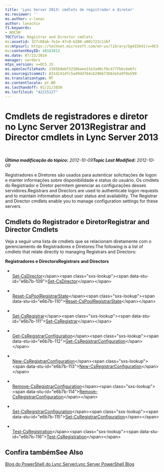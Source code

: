 ```yaml
---
title: 'Lync Server 2013: cmdlets de registrador e diretor'
ms.reviewer: ''
ms.author: v-lanac
author: lanachin
f1.keywords:
- NOCSH
TOCTitle: Registrar and Director cmdlets
ms:assetid: 327c08ab-7e1e-47c0-b280-a001722c116f
ms:mtpsurl: https://technet.microsoft.com/en-us/library/Gg415641(v=OCS.15)
ms:contentKeyID: 48183813
ms.date: 07/23/2014
manager: serdars
mtps_version: v=OCS.15
ms.openlocfilehash: 2365b9ebf32586aee31e3ad0cf8c477fbbc6e6fc
ms.sourcegitcommit: 831d141dfc5a49dd764cb296b73b63e5a9f8e599
ms.translationtype: MT
ms.contentlocale: pt-BR
ms.lasthandoff: 02/21/2020
ms.locfileid: "42215127"
---
```

<div data-xmlns="http://www.w3.org/1999/xhtml">

<div class="topic" data-xmlns="http://www.w3.org/1999/xhtml" data-msxsl="urn:schemas-microsoft-com:xslt" data-cs="https://msdn.microsoft.com/">

<div data-asp="https://msdn2.microsoft.com/asp">

# <a name="registrar-and-director-cmdlets-in-lync-server-2013"></a><span data-ttu-id="e6b7b-102">Cmdlets de registradores e diretor no Lync Server 2013</span><span class="sxs-lookup"><span data-stu-id="e6b7b-102">Registrar and Director cmdlets in Lync Server 2013</span></span>

</div>

<div id="mainSection">

<div id="mainBody">

<span> </span>

<span data-ttu-id="e6b7b-103">_**Última modificação do tópico:** 2012-10-09_</span><span class="sxs-lookup"><span data-stu-id="e6b7b-103">_**Topic Last Modified:** 2012-10-09_</span></span>

<span data-ttu-id="e6b7b-p101">Registradores e Diretores são usados para autenticar solicitações de logon e manter informações sobre disponibilidade e status do usuário. Os cmdlets do Registrador e Diretor permitem gerenciar as configurações desses servidores.</span><span class="sxs-lookup"><span data-stu-id="e6b7b-p101">Registrars and Directors are used to authenticate logon requests and to maintain information about user status and availability. The Registrar and Director cmdlets enable you to manage configuration settings for these servers.</span></span>

<div>

## <a name="registrar-and-director-cmdlets"></a><span data-ttu-id="e6b7b-106">Cmdlets do Registrador e Diretor</span><span class="sxs-lookup"><span data-stu-id="e6b7b-106">Registrar and Director Cmdlets</span></span>

<span data-ttu-id="e6b7b-107">Veja a seguir uma lista de cmdlets que se relacionam diretamente com o gerenciamento de Registradores e Diretores:</span><span class="sxs-lookup"><span data-stu-id="e6b7b-107">The following is a list of cmdlets that relate directly to managing Registrars and Directors:</span></span>

<span data-ttu-id="e6b7b-108">**Registradores e Directors**</span><span class="sxs-lookup"><span data-stu-id="e6b7b-108">**Registrars and Directors**</span></span>

  - <span></span>  
    <span data-ttu-id="e6b7b-109">[Set-CsDirector](https://technet.microsoft.com/library/Gg398565(v=OCS.15))</span><span class="sxs-lookup"><span data-stu-id="e6b7b-109">[Set-CsDirector](https://technet.microsoft.com/library/Gg398565(v=OCS.15))</span></span>

<!-- end list -->

  - <span></span>  
    <span data-ttu-id="e6b7b-110">[Reset-CsPoolRegistrarState](https://technet.microsoft.com/library/JJ619172(v=OCS.15))</span><span class="sxs-lookup"><span data-stu-id="e6b7b-110">[Reset-CsPoolRegistrarState](https://technet.microsoft.com/library/JJ619172(v=OCS.15))</span></span>

<!-- end list -->

  - <span></span>  
    <span data-ttu-id="e6b7b-111">[Set-CsRegistrar](https://technet.microsoft.com/library/Gg398993(v=OCS.15))</span><span class="sxs-lookup"><span data-stu-id="e6b7b-111">[Set-CsRegistrar](https://technet.microsoft.com/library/Gg398993(v=OCS.15))</span></span>

<!-- end list -->

  - <span></span>  
    <span data-ttu-id="e6b7b-112">[Get-CsRegistrarConfiguration](https://technet.microsoft.com/library/Gg398483(v=OCS.15))</span><span class="sxs-lookup"><span data-stu-id="e6b7b-112">[Get-CsRegistrarConfiguration](https://technet.microsoft.com/library/Gg398483(v=OCS.15))</span></span>

  - <span></span>  
    <span data-ttu-id="e6b7b-113">[New-CsRegistrarConfiguration](https://technet.microsoft.com/library/Gg425893(v=OCS.15))</span><span class="sxs-lookup"><span data-stu-id="e6b7b-113">[New-CsRegistrarConfiguration](https://technet.microsoft.com/library/Gg425893(v=OCS.15))</span></span>

  - <span></span>  
    <span data-ttu-id="e6b7b-114">[Remove-CsRegistrarConfiguration](https://technet.microsoft.com/library/Gg398482(v=OCS.15))</span><span class="sxs-lookup"><span data-stu-id="e6b7b-114">[Remove-CsRegistrarConfiguration](https://technet.microsoft.com/library/Gg398482(v=OCS.15))</span></span>

  - <span></span>  
    <span data-ttu-id="e6b7b-115">[Set-CsRegistrarConfiguration](https://technet.microsoft.com/library/Gg398764(v=OCS.15))</span><span class="sxs-lookup"><span data-stu-id="e6b7b-115">[Set-CsRegistrarConfiguration](https://technet.microsoft.com/library/Gg398764(v=OCS.15))</span></span>

<!-- end list -->

  - <span></span>  
    <span data-ttu-id="e6b7b-116">[Test-CsRegistration](https://technet.microsoft.com/library/Gg412737(v=OCS.15))</span><span class="sxs-lookup"><span data-stu-id="e6b7b-116">[Test-CsRegistration](https://technet.microsoft.com/library/Gg412737(v=OCS.15))</span></span>

</div>

<div>

## <a name="see-also"></a><span data-ttu-id="e6b7b-117">Confira também</span><span class="sxs-lookup"><span data-stu-id="e6b7b-117">See Also</span></span>


[<span data-ttu-id="e6b7b-118">Blog do PowerShell do Lync Server</span><span class="sxs-lookup"><span data-stu-id="e6b7b-118">Lync Server PowerShell Blog</span></span>](https://go.microsoft.com/fwlink/p/?linkid=203150)  
  

</div>

</div>

<span> </span>

</div>

</div>

</div>

